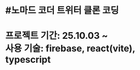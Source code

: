 #노마드 코더 트위터 클론 코딩  
============================================================  
프로젝트 기간: 25.10.03 ~  
사용 기술: firebase, react(vite), typescript  
============================================================  

